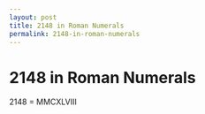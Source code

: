 ```yaml
---
layout: post
title: 2148 in Roman Numerals
permalink: 2148-in-roman-numerals
---
```


# 2148 in Roman Numerals

2148 = MMCXLVIII
